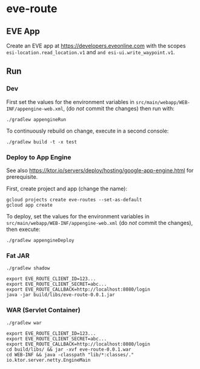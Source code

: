 # eve-route

## EVE App

Create an EVE app at https://developers.eveonline.com with the scopes `esi-location.read_location.v1` 
and `and esi-ui.write_waypoint.v1`.

## Run

### Dev

First set the values for the environment variables in `src/main/webapp/WEB-INF/appengine-web.xml`, 
(do *not* commit the changes) then run with:
```
./gradlew appengineRun
```

To continuously rebuild on change, execute in a second console:
```
./gradlew build -t -x test
```

### Deploy to App Engine

See also https://ktor.io/servers/deploy/hosting/google-app-engine.html for prerequisite.

First, create project and app (change the name):
```
gcloud projects create eve-routes --set-as-default
gcloud app create
```

To deploy, set the values for the environment variables in `src/main/webapp/WEB-INF/appengine-web.xml` 
(do *not* commit the changes), then execute:
```
./gradlew appengineDeploy
```

### Fat JAR

```
./gradlew shadow

export EVE_ROUTE_CLIENT_ID=123...
export EVE_ROUTE_CLIENT_SECRET=abc...
export EVE_ROUTE_CALLBACK=http://localhost:8080/login
java -jar build/libs/eve-route-0.0.1.jar
```

### WAR (Servlet Container)

```
./gradlew war

export EVE_ROUTE_CLIENT_ID=123...
export EVE_ROUTE_CLIENT_SECRET=abc...
export EVE_ROUTE_CALLBACK=http://localhost:8080/login
cd build/libs/ && jar -xvf eve-route-0.0.1.war
cd WEB-INF && java -classpath "lib/*:classes/." io.ktor.server.netty.EngineMain
```
